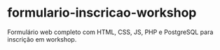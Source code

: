 # formulario-inscricao-workshop
Formulário web completo com HTML, CSS, JS, PHP e PostgreSQL para inscrição em workshop.
